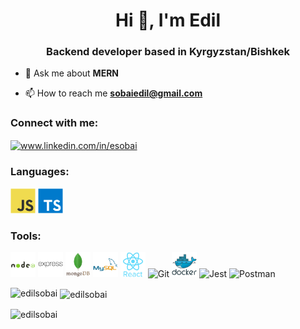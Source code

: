 <h1 align="center">Hi 👋, I'm Edil</h1>
<h3 align="center">Backend developer based in Kyrgyzstan/Bishkek</h3>



- 💬 Ask me about **MERN**

- 📫 How to reach me **sobaiedil@gmail.com**

<h3 align="left">Connect with me:</h3>
<p align="left">
<a href="https://linkedin.com/in/www.linkedin.com/in/esobai" target="blank"><img align="center" src="https://raw.githubusercontent.com/rahuldkjain/github-profile-readme-generator/master/src/images/icons/Social/linked-in-alt.svg" alt="www.linkedin.com/in/esobai" height="30" width="40" /></a>
</p>

<h3 align="left">Languages:</h3>
<p align="left"> 
  <img src="https://raw.githubusercontent.com/devicons/devicon/master/icons/javascript/javascript-original.svg" alt="JavaScript" height="40" width="40"/> 
  <img src="https://raw.githubusercontent.com/devicons/devicon/master/icons/typescript/typescript-original.svg" alt="TypeScript" height="40" width="40"/> 
</p>

<h3 align="left">Tools:</h3>
<p align="left"> 
  <img src="https://raw.githubusercontent.com/devicons/devicon/master/icons/nodejs/nodejs-original-wordmark.svg" alt="Node.js" height="40" width="40"/> 
  <img src="https://raw.githubusercontent.com/devicons/devicon/master/icons/express/express-original-wordmark.svg" alt="Express.js" height="40" width="40"/> 
  <img src="https://raw.githubusercontent.com/devicons/devicon/master/icons/mongodb/mongodb-original-wordmark.svg" alt="MongoDB" height="40" width="40"/> 
  <img src="https://raw.githubusercontent.com/devicons/devicon/master/icons/mysql/mysql-original-wordmark.svg" alt="MySQL" height="40" width="40"/> 
  <img src="https://raw.githubusercontent.com/devicons/devicon/master/icons/react/react-original-wordmark.svg" alt="React" height="40" width="40"/> 
  <img src="https://www.vectorlogo.zone/logos/git-scm/git-scm-icon.svg" alt="Git" height="40" width="40"/> 
  <img src="https://raw.githubusercontent.com/devicons/devicon/master/icons/docker/docker-original-wordmark.svg" alt="Docker" height="40" width="40"/> 
  <img src="https://www.vectorlogo.zone/logos/jestjsio/jestjsio-icon.svg" alt="Jest" height="40" width="40"/> 
  <img src="https://www.vectorlogo.zone/logos/getpostman/getpostman-icon.svg" alt="Postman" height="40" width="40"/> 
</p>

<p><img align="left" src="https://github-readme-stats.vercel.app/api/top-langs?username=edilsobai&show_icons=true&locale=en&layout=compact" alt="edilsobai" /></p>

<p>&nbsp;<img align="center" src="https://github-readme-stats.vercel.app/api?username=edilsobai&show_icons=true&locale=en" alt="edilsobai" /></p>

<p><img align="center" src="https://github-readme-streak-stats.herokuapp.com/?user=edilsobai&" alt="edilsobai" /></p>
